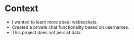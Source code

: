 <h1>Context</h1>
<ul>
  <li>
    I wanted to learn more about websockets.
  </li>
  <li>
   Created a private chat functionality based on usernames.
  </li>
  <li>
   This project does not persist data.
  </li>
</ul>
